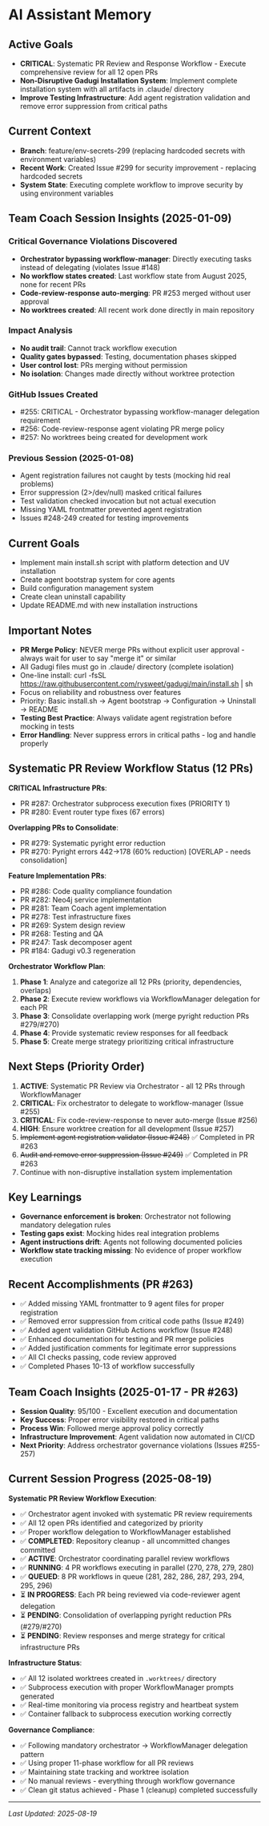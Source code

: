 # AI Assistant Memory

## Active Goals
- **CRITICAL**: Systematic PR Review and Response Workflow - Execute comprehensive review for all 12 open PRs
- **Non-Disruptive Gadugi Installation System**: Implement complete installation system with all artifacts in .claude/ directory
- **Improve Testing Infrastructure**: Add agent registration validation and remove error suppression from critical paths

## Current Context
- **Branch**: feature/env-secrets-299 (replacing hardcoded secrets with environment variables)
- **Recent Work**: Created Issue #299 for security improvement - replacing hardcoded secrets
- **System State**: Executing complete workflow to improve security by using environment variables

## Team Coach Session Insights (2025-01-09)
### Critical Governance Violations Discovered
- **Orchestrator bypassing workflow-manager**: Directly executing tasks instead of delegating (violates Issue #148)
- **No workflow states created**: Last workflow state from August 2025, none for recent PRs
- **Code-review-response auto-merging**: PR #253 merged without user approval
- **No worktrees created**: All recent work done directly in main repository

### Impact Analysis
- **No audit trail**: Cannot track workflow execution
- **Quality gates bypassed**: Testing, documentation phases skipped
- **User control lost**: PRs merging without permission
- **No isolation**: Changes made directly without worktree protection

### GitHub Issues Created
- #255: CRITICAL - Orchestrator bypassing workflow-manager delegation requirement
- #256: Code-review-response agent violating PR merge policy
- #257: No worktrees being created for development work

### Previous Session (2025-01-08)
- Agent registration failures not caught by tests (mocking hid real problems)
- Error suppression (2>/dev/null) masked critical failures
- Test validation checked invocation but not actual execution
- Missing YAML frontmatter prevented agent registration
- Issues #248-249 created for testing improvements

## Current Goals
- Implement main install.sh script with platform detection and UV installation
- Create agent bootstrap system for core agents
- Build configuration management system
- Create clean uninstall capability
- Update README.md with new installation instructions

## Important Notes
- **PR Merge Policy**: NEVER merge PRs without explicit user approval - always wait for user to say "merge it" or similar
- All Gadugi files must go in .claude/ directory (complete isolation)
- One-line install: curl -fsSL https://raw.githubusercontent.com/rysweet/gadugi/main/install.sh | sh
- Focus on reliability and robustness over features
- Priority: Basic install.sh → Agent bootstrap → Configuration → Uninstall → README
- **Testing Best Practice**: Always validate agent registration before mocking in tests
- **Error Handling**: Never suppress errors in critical paths - log and handle properly

## Systematic PR Review Workflow Status (12 PRs)

**CRITICAL Infrastructure PRs**:
- PR #287: Orchestrator subprocess execution fixes (PRIORITY 1)
- PR #280: Event router type fixes (67 errors)

**Overlapping PRs to Consolidate**:
- PR #279: Systematic pyright error reduction
- PR #270: Pyright errors 442→178 (60% reduction) [OVERLAP - needs consolidation]

**Feature Implementation PRs**:
- PR #286: Code quality compliance foundation
- PR #282: Neo4j service implementation
- PR #281: Team Coach agent implementation
- PR #278: Test infrastructure fixes
- PR #269: System design review
- PR #268: Testing and QA
- PR #247: Task decomposer agent
- PR #184: Gadugi v0.3 regeneration

**Orchestrator Workflow Plan**:
1. **Phase 1**: Analyze and categorize all 12 PRs (priority, dependencies, overlaps)
2. **Phase 2**: Execute review workflows via WorkflowManager delegation for each PR
3. **Phase 3**: Consolidate overlapping work (merge pyright reduction PRs #279/#270)
4. **Phase 4**: Provide systematic review responses for all feedback
5. **Phase 5**: Create merge strategy prioritizing critical infrastructure

## Next Steps (Priority Order)
1. **ACTIVE**: Systematic PR Review via Orchestrator - all 12 PRs through WorkflowManager
2. **CRITICAL**: Fix orchestrator to delegate to workflow-manager (Issue #255)
3. **CRITICAL**: Fix code-review-response to never auto-merge (Issue #256)
4. **HIGH**: Ensure worktree creation for all development (Issue #257)
5. ~~Implement agent registration validator (Issue #248)~~ ✅ Completed in PR #263
6. ~~Audit and remove error suppression (Issue #249)~~ ✅ Completed in PR #263
7. Continue with non-disruptive installation system implementation

## Key Learnings
- **Governance enforcement is broken**: Orchestrator not following mandatory delegation rules
- **Testing gaps exist**: Mocking hides real integration problems
- **Agent instructions drift**: Agents not following documented policies
- **Workflow state tracking missing**: No evidence of proper workflow execution

## Recent Accomplishments (PR #263)
- ✅ Added missing YAML frontmatter to 9 agent files for proper registration
- ✅ Removed error suppression from critical code paths (Issue #249)
- ✅ Added agent validation GitHub Actions workflow (Issue #248)
- ✅ Enhanced documentation for testing and PR merge policies
- ✅ Added justification comments for legitimate error suppressions
- ✅ All CI checks passing, code review approved
- ✅ Completed Phases 10-13 of workflow successfully

## Team Coach Insights (2025-01-17 - PR #263)
- **Session Quality**: 95/100 - Excellent execution and documentation
- **Key Success**: Proper error visibility restored in critical paths
- **Process Win**: Followed merge approval policy correctly
- **Infrastructure Improvement**: Agent validation now automated in CI/CD
- **Next Priority**: Address orchestrator governance violations (Issues #255-257)

## Current Session Progress (2025-08-19)
**Systematic PR Review Workflow Execution**:
- ✅ Orchestrator agent invoked with systematic PR review requirements
- ✅ All 12 open PRs identified and categorized by priority
- ✅ Proper workflow delegation to WorkflowManager established
- ✅ **COMPLETED**: Repository cleanup - all uncommitted changes committed
- ✅ **ACTIVE**: Orchestrator coordinating parallel review workflows
- ✅ **RUNNING**: 4 PR workflows executing in parallel (270, 278, 279, 280)
- ✅ **QUEUED**: 8 PR workflows in queue (281, 282, 286, 287, 293, 294, 295, 296)
- ⏳ **IN PROGRESS**: Each PR being reviewed via code-reviewer agent delegation
- ⏳ **PENDING**: Consolidation of overlapping pyright reduction PRs (#279/#270)
- ⏳ **PENDING**: Review responses and merge strategy for critical infrastructure PRs

**Infrastructure Status**:
- ✅ All 12 isolated worktrees created in `.worktrees/` directory
- ✅ Subprocess execution with proper WorkflowManager prompts generated
- ✅ Real-time monitoring via process registry and heartbeat system
- ✅ Container fallback to subprocess execution working correctly

**Governance Compliance**:
- ✅ Following mandatory orchestrator → WorkflowManager delegation pattern
- ✅ Using proper 11-phase workflow for all PR reviews
- ✅ Maintaining state tracking and worktree isolation
- ✅ No manual reviews - everything through workflow governance
- ✅ Clean git status achieved - Phase 1 (cleanup) completed successfully

---
*Last Updated: 2025-08-19*
